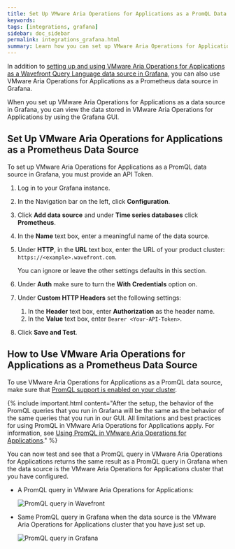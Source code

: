 ```yaml
---
title: Set Up VMware Aria Operations for Applications as a PromQL Data Source in Grafana
keywords:
tags: [integrations, grafana]
sidebar: doc_sidebar
permalink: integrations_grafana.html
summary: Learn how you can set up VMware Aria Operations for Applications (formerly known as Tanzu Observability by Wavefront) as a Prometheus data source in Grafana.
---
```


In addition to [setting up and using VMware Aria Operations for Applications as a Wavefront Query Language data source in Grafana](grafana.html), you can also use VMware Aria Operations for Applications as a Prometheus data source in Grafana. 

When you set up VMware Aria Operations for Applications as a data source in Grafana, you can view the data stored in VMware Aria Operations for Applications by using the Grafana GUI. 

## Set Up VMware Aria Operations for Applications as a Prometheus Data Source

To set up VMware Aria Operations for Applications as a PromQL data source in Grafana, you must provide an API Token. 

  <!-- * If your Operations for Applications service **is** onboarded to VMware Cloud services, provide a valid VMware Cloud services API token of a user that can run queries. See [How do I generate API tokens](https://docs.vmware.com/en/VMware-Cloud-services/services/Using-VMware-Cloud-Services/GUID-E2A3B1C1-E9AD-4B00-A6B6-88D31FCDDF7C.html) and [How do I manage API tokens in my Organization](https://docs.vmware.com/en/VMware-Cloud-services/services/Using-VMware-Cloud-Services/GUID-3A9C29E0-460B-4586-B51A-084443A960D0.html) in the VMware Cloud services documentation. You can also use the credentials of a [server to server app](csp_server_to_server_apps.html) that can run queries.
   * If your Operations for Applications service is **not** onboarded to VMware Cloud services, the API token must be a [valid Operations for Applications API token](api_tokens.html) of a user account or a service account that can run queries. 

-->
1. Log in to your Grafana instance.

2. In the Navigation bar on the left, click **Configuration**. 

3. Click **Add data source** and under **Time series databases** click **Prometheus**. 

4. In the **Name** text box, enter a meaningful name of the data source. 

5. Under **HTTP**, in the **URL** text box, enter the URL of your product cluster: `https://<example>.wavefront.com`.
   
   You can ignore or leave the other settings defaults in this section.
   
6. Under **Auth** make sure to turn the **With Credentials** option on.

7. Under **Custom HTTP Headers** set the following settings:
    
    1. In the **Header** text box, enter **Authorization** as the header name.
    2. In the **Value** text box, enter `Bearer <Your-API-Token>`. 
    
8. Click **Save and Test**.

## How to Use VMware Aria Operations for Applications as a Prometheus Data Source

To use VMware Aria Operations for Applications as a PromQL data source, make sure that [PromQL support is enabled on your cluster](https://docs.wavefront.com/wavefront_prometheus.html#set-promql-organization-settings-administrator-only). 

{% include important.html content="After the setup, the behavior of the PromQL queries that you run in Grafana will be the same as the behavior of the same queries that you run in our GUI. All limitations and best practices for using PromQL in VMware Aria Operations for Applications apply. For information, see [Using PromQL in VMware Aria Operations for Applications](https://docs.wavefront.com/wavefront_prometheus.html)." %}

You can now test and see that a PromQL query in VMware Aria Operations for Applications returns the same result as a PromQL query in Grafana when the data source is the VMware Aria Operations for Applications cluster that you have configured. 

* A PromQL query in VMware Aria Operations for Applications:

   ![PromQL query in Wavefront](images/grafana-wavefront-example-promQL.png)

* Same PromQL query in Grafana when the data source is the VMware Aria Operations for Applications cluster that you have just set up.

   ![PromQL query in Grafana](images/grafana-wavefront-promQL.png)
 
 

